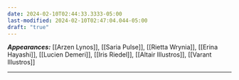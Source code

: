 ```yaml
---
date: 2024-02-10T02:44:33.3333-05:00
last-modified: 2024-02-10T02:47:04.044-05:00
draft: "true"
---
```

***Appearances:*** [[Arzen Lynos]], [[Saria Pulse]], [[Rietta Wrynia]], [[Erina Hayashi]], [[Lucien Demeri]], [[Iris Riedel]], [[Altair Illustros]], [[Varant Illustros]]

---
